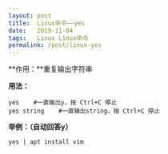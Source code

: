 ```yaml
---
layout: post
title:  Linux命令——yes
date:   2019-11-04
tags:   Linux Linux命令
permalink: /post/linux-yes
---
```


**作用：**重复输出字符串

**用法：**

```
yes    #一直输出y，按 Ctrl+C 停止
yes string    #一直输出string，按 Ctrl+C 停止
```

**举例：（自动回答y）**

```
yes | apt install vim
```
